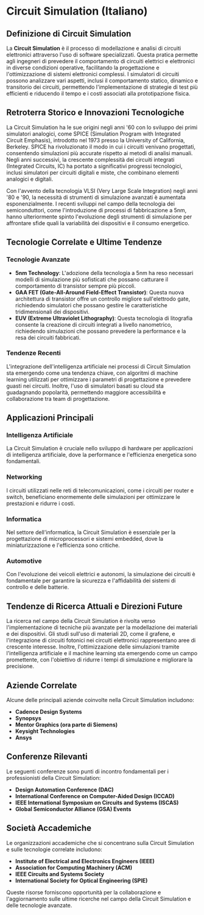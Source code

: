 # Circuit Simulation (Italiano)

## Definizione di Circuit Simulation

La **Circuit Simulation** è il processo di modellazione e analisi di circuiti elettronici attraverso l'uso di software specializzati. Questa pratica permette agli ingegneri di prevedere il comportamento di circuiti elettrici e elettronici in diverse condizioni operative, facilitando la progettazione e l'ottimizzazione di sistemi elettronici complessi. I simulatori di circuiti possono analizzare vari aspetti, inclusi il comportamento statico, dinamico e transitorio dei circuiti, permettendo l'implementazione di strategie di test più efficienti e riducendo il tempo e i costi associati alla prototipazione fisica.

## Retroterra Storico e Innovazioni Tecnologiche

La Circuit Simulation ha le sue origini negli anni '60 con lo sviluppo dei primi simulatori analogici, come SPICE (Simulation Program with Integrated Circuit Emphasis), introdotto nel 1973 presso la University of California, Berkeley. SPICE ha rivoluzionato il modo in cui i circuiti venivano progettati, consentendo simulazioni più accurate rispetto ai metodi di analisi manuali. Negli anni successivi, la crescente complessità dei circuiti integrati (Integrated Circuits, IC) ha portato a significativi progressi tecnologici, inclusi simulatori per circuiti digitali e miste, che combinano elementi analogici e digitali.

Con l'avvento della tecnologia VLSI (Very Large Scale Integration) negli anni '80 e '90, la necessità di strumenti di simulazione avanzati è aumentata esponenzialmente. I recenti sviluppi nel campo della tecnologia dei semiconduttori, come l'introduzione di processi di fabbricazione a 5nm, hanno ulteriormente spinto l'evoluzione degli strumenti di simulazione per affrontare sfide quali la variabilità dei dispositivi e il consumo energetico.

## Tecnologie Correlate e Ultime Tendenze

### Tecnologie Avanzate
- **5nm Technology**: L'adozione della tecnologia a 5nm ha reso necessari modelli di simulazione più sofisticati che possano catturare il comportamento di transistor sempre più piccoli.
- **GAA FET (Gate-All-Around Field-Effect Transistor)**: Questa nuova architettura di transistor offre un controllo migliore sull'elettrodo gate, richiedendo simulatori che possano gestire le caratteristiche tridimensionali dei dispositivi.
- **EUV (Extreme Ultraviolet Lithography)**: Questa tecnologia di litografia consente la creazione di circuiti integrati a livello nanometrico, richiedendo simulazioni che possano prevedere la performance e la resa dei circuiti fabbricati.

### Tendenze Recenti
L'integrazione dell'intelligenza artificiale nei processi di Circuit Simulation sta emergendo come una tendenza chiave, con algoritmi di machine learning utilizzati per ottimizzare i parametri di progettazione e prevedere guasti nei circuiti. Inoltre, l'uso di simulatori basati su cloud sta guadagnando popolarità, permettendo maggiore accessibilità e collaborazione tra team di progettazione.

## Applicazioni Principali

### Intelligenza Artificiale
La Circuit Simulation è cruciale nello sviluppo di hardware per applicazioni di intelligenza artificiale, dove la performance e l'efficienza energetica sono fondamentali.

### Networking
I circuiti utilizzati nelle reti di telecomunicazioni, come i circuiti per router e switch, beneficiano enormemente delle simulazioni per ottimizzare le prestazioni e ridurre i costi.

### Informatica
Nel settore dell'informatica, la Circuit Simulation è essenziale per la progettazione di microprocessori e sistemi embedded, dove la miniaturizzazione e l'efficienza sono critiche.

### Automotive
Con l'evoluzione dei veicoli elettrici e autonomi, la simulazione dei circuiti è fondamentale per garantire la sicurezza e l'affidabilità dei sistemi di controllo e delle batterie.

## Tendenze di Ricerca Attuali e Direzioni Future

La ricerca nel campo della Circuit Simulation è rivolta verso l'implementazione di tecniche più avanzate per la modellazione dei materiali e dei dispositivi. Gli studi sull'uso di materiali 2D, come il grafene, e l'integrazione di circuiti fotonici nei circuiti elettronici rappresentano aree di crescente interesse. Inoltre, l'ottimizzazione delle simulazioni tramite l'intelligenza artificiale e il machine learning sta emergendo come un campo promettente, con l'obiettivo di ridurre i tempi di simulazione e migliorare la precisione.

## Aziende Correlate

Alcune delle principali aziende coinvolte nella Circuit Simulation includono:
- **Cadence Design Systems**
- **Synopsys**
- **Mentor Graphics (ora parte di Siemens)**
- **Keysight Technologies**
- **Ansys**

## Conferenze Rilevanti

Le seguenti conferenze sono punti di incontro fondamentali per i professionisti della Circuit Simulation:
- **Design Automation Conference (DAC)**
- **International Conference on Computer-Aided Design (ICCAD)**
- **IEEE International Symposium on Circuits and Systems (ISCAS)**
- **Global Semiconductor Alliance (GSA) Events**

## Società Accademiche

Le organizzazioni accademiche che si concentrano sulla Circuit Simulation e sulle tecnologie correlate includono:
- **Institute of Electrical and Electronics Engineers (IEEE)**
- **Association for Computing Machinery (ACM)**
- **IEEE Circuits and Systems Society**
- **International Society for Optical Engineering (SPIE)**

Queste risorse forniscono opportunità per la collaborazione e l'aggiornamento sulle ultime ricerche nel campo della Circuit Simulation e delle tecnologie avanzate.